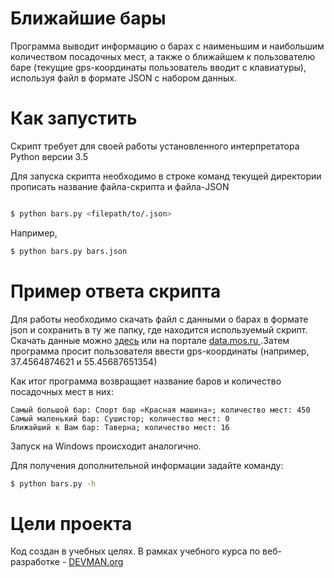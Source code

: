 # Ближайшие бары

Программа выводит информацию о барах с наименьшим и наибольшим количеством посадочных мест, а также о ближайшем к пользователю баре (текущие gps-координаты пользователь вводит с клавиатуры), используя файл в формате JSON с набором данных.

# Как запустить

Скрипт требует для своей работы установленного интерпретатора Python версии 3.5

Для запуска скрипта необходимо в строке команд текущей директории прописать название файла-скрипта и файла-JSON

```bash

$ python bars.py <filepath/to/.json>
```
Например, 
```bash
$ python bars.py bars.json
```

# Пример ответа скрипта

Для работы необходимо скачать файл с данными о барах в формате json и сохранить в ту же папку, где находится используемый скрипт. Скачать данные можно [здесь](https://devman.org/media/filer_public/95/74/957441dc-78df-4c99-83b2-e93dfd13c2fa/bars.json) или на портале [data.mos.ru ](https://www.data.mos.ru).Затем программа просит пользователя ввести gps-координаты (например, 37.4564874621 и 55.45687651354) 

 Как итог программа возвращает название баров и количество посадочных мест в них:
 
```
Самый большой бар: Спорт бар «Красная машина»; количество мест: 450
Самый маленький бар: Сушистор; количество мест: 0
Ближайший к Вам бар: Таверна; количество мест: 16
```

Запуск на Windows происходит аналогично.

 Для получения дополнительной информации задайте команду:
```bash
$ python bars.py -h
```
# Цели проекта

Код создан в учебных целях. В рамках учебного курса по веб-разработке - [DEVMAN.org](https://devman.org)
